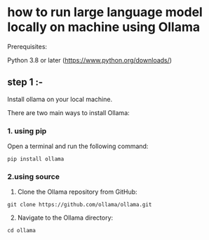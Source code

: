 # how to run large language model locally on machine using Ollama

Prerequisites:

Python 3.8 or later (https://www.python.org/downloads/)

## step 1 :-

Install ollama on your local machine.

There are two main ways to install Ollama:

### 1. using pip

Open a terminal and run the following command:

```
pip install ollama
```

### 2.using source

1.  Clone the Ollama repository from GitHub:

```
git clone https://github.com/ollama/ollama.git
```

2.  Navigate to the Ollama directory:

```
cd ollama
```
